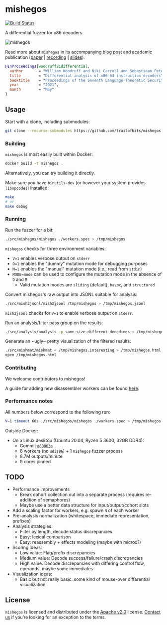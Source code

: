 mishegos
========

[![Build Status](https://img.shields.io/github/workflow/status/trailofbits/mishegos/CI/master)](https://github.com/trailofbits/mishegos/actions?query=workflow%3ACI)

A differential fuzzer for x86 decoders.

![mishegos](https://user-images.githubusercontent.com/3059210/59005797-da89b400-87ec-11e9-8274-321edfa6df45.png)

Read more about `mishegos` in its accompanying [blog post](https://blog.trailofbits.com/2019/10/31/destroying-x86_64-instruction-decoders-with-differential-fuzzing/)
and academic publication ([paper](https://github.com/gangtan/LangSec-papers-and-slides/raw/main/langsec21/papers/Woodruff_LangSec21.pdf) 
| [recording](https://www.youtube.com/watch?v=a2q86KTZt0g) 
| [slides](https://github.com/trailofbits/publications/blob/master/presentations/Differential%20analysis%20of%20x86-64%20decoders/langsec-2021-slides.pdf)).

```bibtex
@InProceedings{woodruff21differential,
  author       = "William Woodruff and Niki Carroll and Sebastiaan Peters",
  title        = "Differential analysis of x86-64 instruction decoders",
  booktitle    = "Proceedings of the Seventh Language-Theoretic Security Workshop~({LangSec}) at the {IEEE} Symposium on Security and Privacy",
  year         = "2021",
  month        = "May"
}
```

## Usage

Start with a clone, including submodules:

```bash
git clone --recurse-submodules https://github.com/trailofbits/mishegos
```

### Building

`mishegos` is most easily built within Docker:

```bash
docker build -t mishegos .
```

Alternatively, you can try building it directly.

Make sure you have `binutils-dev` (or however your system provides `libopcodes`) installed:

```bash
make
# or
make debug
```

### Running

Run the fuzzer for a bit:

```bash
./src/mishegos/mishegos ./workers.spec > /tmp/mishegos
```

`mishegos` checks for three environment variables:

* `V=1` enables verbose output on `stderr`
* `D=1` enables the "dummy" mutation mode for debugging purposes
* `M=1` enables the "manual" mutation mode (i.e., read from `stdin`)
* `MODE=mode` can be used to configure the mutation mode in the absence of `D` and `M`
    * Valid mutation modes are `sliding` (default), `havoc`, and `structured`

Convert mishegos's raw output into JSONL suitable for analysis:

```bash
./src/mish2jsonl/mish2jsonl /tmp/mishegos > /tmp/mishegos.jsonl
```

`mish2jsonl` checks for `V=1` to enable verbose output on `stderr`.

Run an analysis/filter pass group on the results:

```bash
./src/analysis/analysis -p same-size-different-decodings < /tmp/mishegos.jsonl > /tmp/mishegos.interesting
```

Generate an ~ugly~ pretty visualization of the filtered results:

```bash
./src/mishmat/mishmat < /tmp/mishegos.interesting > /tmp/mishegos.html
open /tmp/mishegos.html
```

### Contributing

We welcome contributors to mishegos!

A guide for adding new disassembler workers can be found [here](./docs/adding_a_worker.md).

### Performance notes

All numbers below correspond to the following run:

```bash
V=1 timeout 60s ./src/mishegos/mishegos ./workers.spec > /tmp/mishegos
```

Outside Docker:

* On a Linux desktop (Ubuntu 20.04, Ryzen 5 3600, 32GB DDR4):
    * Commit [`d80063a`](https://github.com/trailofbits/mishegos/commit/d80063a575c4b10d5f787ac88f45d44c8e7f9937)
    * 8 workers (no `udis86`) + 1 `mishegos` fuzzer process
    * 8.7M outputs/minute
    * 9 cores pinned

## TODO

* Performance improvements
    * Break cohort collection out into a separate process (requires re-addition of semaphores)
    * Maybe use a better data structure for input/output/cohort slots
* Add a scaling factor for workers, e.g. spawn `N` of each worker
* Pre-analysis normalization (whitespace, immediate representation, prefixes)
* Analysis strategies:
    * Filter by length, decode status discrepancies
    * Easy: lexical comparison
    * Easy: reassembly + effects modeling (maybe with microx?)
* Scoring ideas:
    * Low value: Flag/prefix discrepancies
    * Medium value: Decode success/failure/crash discrepancies
    * High value: Decode discrepancies with differing control flow, operands, maybe some immediates
* Visualization ideas:
    * Basic but not really basic: some kind of mouse-over differential visualization

## License

`mishegos` is licensed and distributed under the [Apache v2.0](LICENSE) license. [Contact us](mailto:opensource@trailofbits.com) if you’re looking for an exception to the terms.
